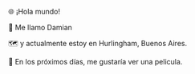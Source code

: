 🌐 ¡Hola mundo!

👋 Me llamo Damian

🗺️ y actualmente estoy en Hurlingham, Buenos Aires.

📆 En los próximos días, me gustaría ver una pelicula.
